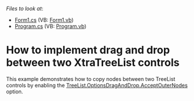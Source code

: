 <!-- default file list -->
*Files to look at*:

* [Form1.cs](./CS/Q1824862_1/Form1.cs) (VB: [Form1.vb](./VB/Q1824862_1/Form1.vb))
* [Program.cs](./CS/Q1824862_1/Program.cs) (VB: [Program.vb](./VB/Q1824862_1/Program.vb))
<!-- default file list end -->
# How to implement drag and drop between two XtraTreeList controls

This example demonstrates how to copy nodes between two TreeList controls by enabling the <a href="https://docs.devexpress.com/WindowsForms/DevExpress.XtraTreeList.TreeListOptionsDragAndDrop.AcceptOuterNodes">TreeList.OptionsDragAndDrop.AcceptOuterNodes</a> option.
